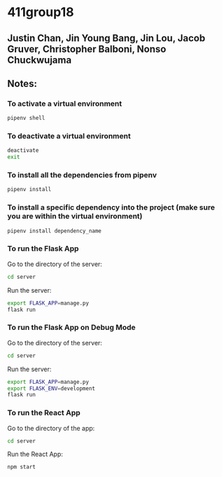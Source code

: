 # 411group18
## Justin Chan, Jin Young Bang, Jin Lou, Jacob Gruver, Christopher Balboni, Nonso Chuckwujama

## Notes:

### To activate a virtual environment

```bash
pipenv shell
```

### To deactivate a virtual environment

```bash
deactivate
exit
```

### To install all the dependencies from pipenv

```bash
pipenv install
```

### To install a specific dependency into the project (make sure you are within the virtual environment)

```bash
pipenv install dependency_name
```

### To run the Flask App

Go to the directory of the server:
```bash
cd server
```

Run the server:
```bash
export FLASK_APP=manage.py
flask run
```

### To run the Flask App on Debug Mode

Go to the directory of the server:
```bash
cd server
```

Run the server:
```bash
export FLASK_APP=manage.py
export FLASK_ENV=development
flask run
```

### To run the React App

Go to the directory of the app:
```bash
cd server
```

Run the React App:
```bash
npm start
```
